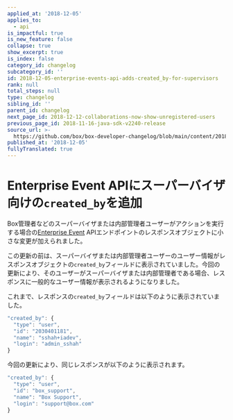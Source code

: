 ```yaml
---
applied_at: '2018-12-05'
applies_to:
  - api
is_impactful: true
is_new_feature: false
collapse: true
show_excerpt: true
is_index: false
category_id: changelog
subcategory_id: ''
id: 2018-12-05-enterprise-events-api-adds-created_by-for-supervisors
rank: null
total_steps: null
type: changelog
sibling_id: ''
parent_id: changelog
next_page_id: 2018-12-12-collaborations-now-show-unregistered-users
previous_page_id: 2018-11-16-java-sdk-v2240-release
source_url: >-
  https://github.com/box/box-developer-changelog/blob/main/content/2018/12-05-enterprise-events-api-adds-created_by-for-supervisors.md
published_at: '2018-12-05'
fullyTranslated: true
---
```

# Enterprise Event APIにスーパーバイザ向けの`created_by`を追加

Box管理者などのスーパーバイザまたは内部管理者ユーザーがアクションを実行する場合の[Enterprise Event](endpoint://get-events/#request) APIエンドポイントのレスポンスオブジェクトに小さな変更が加えられました。

<!-- more -->

この更新の前は、スーパーバイザまたは内部管理者ユーザーのユーザー情報がレスポンスオブジェクトの`created_by`フィールドに表示されていました。今回の更新により、そのユーザーがスーパーバイザまたは内部管理者である場合、レスポンスに一般的なユーザー情報が表示されるようになりました。

これまで、レスポンスの`created_by`フィールドは以下のように表示されていました。

```js
"created_by": {
  "type": "user",
  "id": "2030401181",
  "name": "sshah+iadev",
  "login": "admin_sshah"
}
```

今回の更新により、同じレスポンスが以下のように表示されます。

```js
"created_by": {
  "type": "user",
  "id": "box_support",
  "name": "Box Support",
  "login": "support@box.com"
}
```
